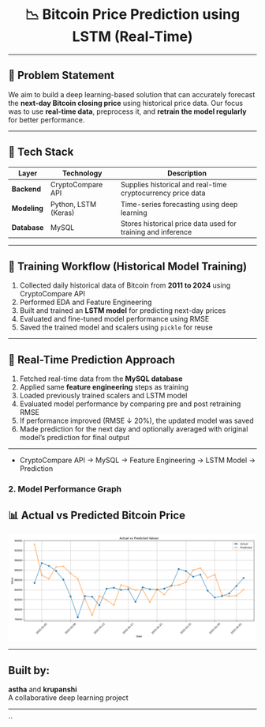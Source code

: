 <h1 align="center">📉 Bitcoin Price Prediction using LSTM (Real-Time)</h1>

---

## 🧠 Problem Statement

We aim to build a deep learning-based solution that can accurately forecast the **next-day Bitcoin closing price** using historical price data. Our focus was to use **real-time data**, preprocess it, and **retrain the model regularly** for better performance.

---

## 🚀 Tech Stack

| Layer        | Technology         | Description |
|--------------|--------------------|-------------|
| **Backend**  | CryptoCompare API  | Supplies historical and real-time cryptocurrency price data |
| **Modeling** | Python, LSTM (Keras) | Time-series forecasting using deep learning |
| **Database** | MySQL              | Stores historical price data used for training and inference |

---

## 🧪 Training Workflow (Historical Model Training)

<ol>
  <li>Collected daily historical data of Bitcoin from <strong>2011 to 2024</strong> using CryptoCompare API</li>
  <li>Performed EDA and Feature Engineering</li>
  <li>Built and trained an <strong>LSTM model</strong> for predicting next-day prices</li>
  <li>Evaluated and fine-tuned model performance using RMSE</li>
  <li>Saved the trained model and scalers using <code>pickle</code> for reuse</li>
</ol>

---

## 🔁 Real-Time Prediction Approach

<ol>
  <li>Fetched real-time data from the <strong>MySQL database</strong></li>
  <li>Applied same <strong>feature engineering</strong> steps as training</li>
  <li>Loaded previously trained scalers and LSTM model</li>
  <li>Evaluated model performance by comparing pre and post retraining RMSE</li>
  <li>If performance improved (RMSE ↓ 20%), the updated model was saved</li>
  <li>Made prediction for the next day and optionally averaged with original model’s prediction for final output</li>
</ol>

---

- CryptoCompare API → MySQL → Feature Engineering → LSTM Model → Prediction

### 2. Model Performance Graph  
## 📊 Actual vs Predicted Bitcoin Price

![Actual vs Predicted Chart](actual_vs_predicted.png)

---

##  Built by:
**astha** and **krupanshi**   
A collaborative deep learning project

---

``
